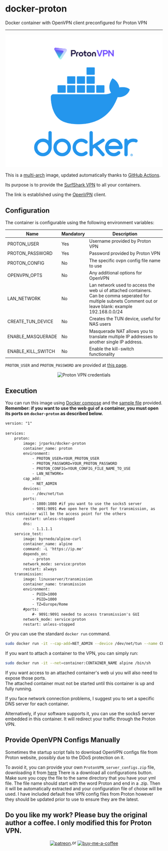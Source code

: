 # docker-proton

Docker container with OpenVPN client preconfigured for Proton VPN

------------------------------------------------
<p align="center">
    <img src="https://github.com/jrparks/docker-proton/raw/master/images/logo.png" alt="logo"/>
</p>

This is a [multi-arch](https://medium.com/gft-engineering/docker-why-multi-arch-images-matters-927397a5be2e) image, updated automatically thanks to [GitHub Actions](https://github.com/features/actions).

Its purpose is to provide the [SurfShark VPN](https://surfshark.com/) to all your containers. 

The link is established using the [OpenVPN](https://openvpn.net/) client.

## Configuration

The container is configurable using the following environment variables:

| Name | Mandatory | Description |
|------|-----------|-------------|
|PROTON_USER|Yes|Username provided by Proton VPN|
|PROTON_PASSWORD|Yes|Password provided by Proton VPN|
|PROTON_CONFIG|No|The specific ovpn config file name to use|
|OPENVPN_OPTS|No|Any additional options for OpenVPN|
|LAN_NETWORK|No|Lan network used to access the web ui of attached containers. Can be comma seperated for multiple subnets Comment out or leave blank: example 192.168.0.0/24|
|CREATE_TUN_DEVICE|No|Creates the TUN device, useful for NAS users|
|ENABLE_MASQUERADE|No|Masquerade NAT allows you to translate multiple IP addresses to another single IP address.|
|ENABLE_KILL_SWITCH|No|Enable the kill-switch functionality

`PROTON_USER` and `PROTON_PASSWORD` are provided at [this page](https://account.proton.me/u/2/vpn/OpenVpnIKEv2).

<p align="center">
    <img src="https://protonvpn.com/support/wp-content/uploads/2019/09/openvpn-creds-1536x727.png" alt="Proton VPN credentials"/>
</p>

## Execution

You can run this image using [Docker compose](https://docs.docker.com/compose/) and the [sample file](./docker-compose.yml) provided.  
**Remember: if you want to use the web gui of a container, you must open its ports on `docker-proton` as described below.**

```
version: "1"

services: 
    proton:
        image: jrparks/docker-proton
        container_name: proton
        environment: 
            - PROTON_USER=YOUR_PROTON_USER
            - PROTON_PASSWORD=YOUR_PROTON_PASSWORD
            - PROTON_CONFIG=YOUR_CONFIG_FILE_NAME_TO_USE
            - LAN_NETWORK=
        cap_add: 
            - NET_ADMIN
        devices:
            - /dev/net/tun
        ports:
            - 1080:1080 #if you want to use the socks5 server
            - 9091:9091 #we open here the port for transmission, as this container will be the access point for the others
        restart: unless-stopped
        dns:
            - 1.1.1.1
    service_test:
        image: byrnedo/alpine-curl
        container_name: alpine
        command: -L 'https://ip.me'
        depends_on: 
            - proton
        network_mode: service:proton
        restart: always
    transmission:
        image: linuxserver/transmission
        container_name: transmission
        environment:
            - PUID=1000
            - PGID=1000
            - TZ=Europe/Rome
        #ports:
            #- 9091:9091 needed to access transmission's GUI
        network_mode: service:proton
        restart: unless-stopped
```

Or you can use the standard `docker run` command.

```sh
sudo docker run -it --cap-add=NET_ADMIN --device /dev/net/tun --name CONTAINER_NAME -e PROTON_USER=YOUR_PROTON_USER -e PROTON_PASSWORD=YOUR_PROTON_PASSWORD jrparks/docker-proton
```

If you want to attach a container to the VPN, you can simply run:

```sh
sudo docker run -it --net=container:CONTAINER_NAME alpine /bin/sh
```

If you want access to an attached container's web ui you will also need to expose those ports.  
The attached container must not be started until this container is up and fully running.

If you face network connection problems, I suggest you to set a specific DNS server for each container.

Alternatively, if your software supports it, you can use the socks5 server embedded in this container. It will redirect your traffic through the Proton VPN.

## Provide OpenVPN Configs Manually

Sometimes the startup script fails to download OpenVPN configs file from Proton website, possibly due to the DDoS protection on it.


To avoid it, you can provide your own `ProtonVPN_server_configs.zip` file, downloading it from [here](https://account.proton.me/u/2/vpn/OpenVpnIKEv2) There is a download all configurations button.
Make sure you copy the file to the same directory that you have your yml file. The file name should start with the word Proton and end in a .zip. Then it will be automatically extracted and your configuration file of choise will be used. I have included default free VPN config files from Proton however they should be updated prior to use to ensure they are the latest.

## Do you like my work? Please buy the original author a coffee. I only modified this for Proton VPN.
<p align="center">
    <a href="https://www.patreon.com/ilteoood">
        <img align="center" alt="patreon" src="https://img.shields.io/endpoint.svg?url=https%3A%2F%2Fshieldsio-patreon.vercel.app%2Fapi%3Fusername%3Dilteoood%26type%3Dpatrons&style=for-the-badge">
        </img>
    </a>
    or
    <a href="https://www.buymeacoffee.com/ilteoood">
        <img align="center" alt="buy-me-a-coffee" src="https://img.shields.io/badge/-buy_me_a%C2%A0coffee-gray?logo=buy-me-a-coffee">
        </img>
    </a>
</p>
